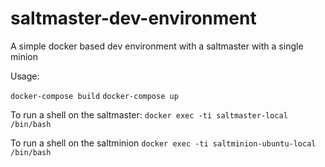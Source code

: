 # saltmaster-dev-environment

A simple docker based dev environment with a saltmaster with a single minion

Usage:

`docker-compose build`
`docker-compose up`


To run a shell on the saltmaster:
`docker exec -ti saltmaster-local /bin/bash`


To run a shell on the saltminion
`docker exec -ti saltminion-ubuntu-local /bin/bash`
